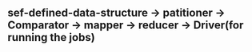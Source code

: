 ## sef-defined-data-structure -> patitioner -> Comparator -> mapper -> reducer -> Driver(for running the jobs)

